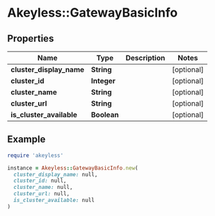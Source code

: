 # Akeyless::GatewayBasicInfo

## Properties

| Name | Type | Description | Notes |
| ---- | ---- | ----------- | ----- |
| **cluster_display_name** | **String** |  | [optional] |
| **cluster_id** | **Integer** |  | [optional] |
| **cluster_name** | **String** |  | [optional] |
| **cluster_url** | **String** |  | [optional] |
| **is_cluster_available** | **Boolean** |  | [optional] |

## Example

```ruby
require 'akeyless'

instance = Akeyless::GatewayBasicInfo.new(
  cluster_display_name: null,
  cluster_id: null,
  cluster_name: null,
  cluster_url: null,
  is_cluster_available: null
)
```

